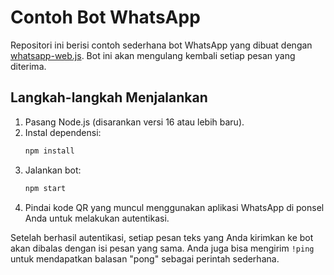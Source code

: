 # Contoh Bot WhatsApp

Repositori ini berisi contoh sederhana bot WhatsApp yang dibuat dengan [whatsapp-web.js](https://github.com/pedroslopez/whatsapp-web.js). Bot ini akan mengulang kembali setiap pesan yang diterima.

## Langkah-langkah Menjalankan
1. Pasang Node.js (disarankan versi 16 atau lebih baru).
2. Instal dependensi:
   ```bash
   npm install
   ```
3. Jalankan bot:
   ```bash
   npm start
   ```
4. Pindai kode QR yang muncul menggunakan aplikasi WhatsApp di ponsel Anda untuk melakukan autentikasi.

Setelah berhasil autentikasi, setiap pesan teks yang Anda kirimkan ke bot akan dibalas dengan isi pesan yang sama.
Anda juga bisa mengirim `!ping` untuk mendapatkan balasan "pong" sebagai perintah sederhana.

